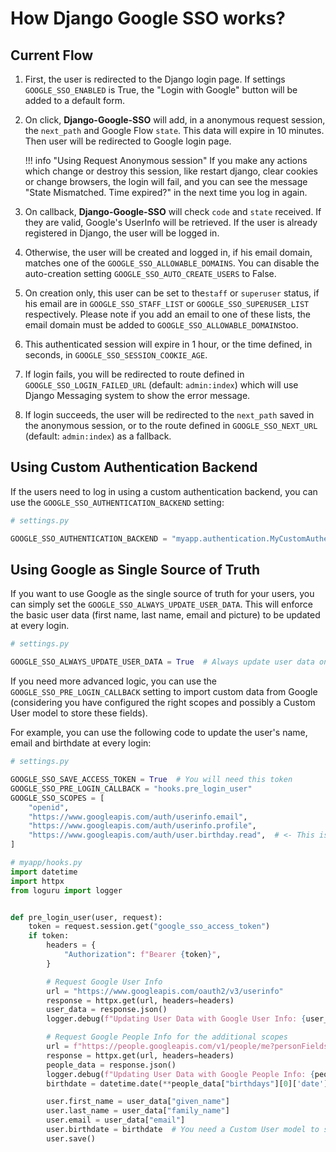 # How Django Google SSO works?

## Current Flow

1. First, the user is redirected to the Django login page. If settings `GOOGLE_SSO_ENABLED` is True, the
"Login with Google" button will be added to a default form.

2. On click, **Django-Google-SSO** will add, in a anonymous request session, the `next_path` and Google Flow `state`.
This data will expire in 10 minutes. Then user will be redirected to Google login page.

    !!! info "Using Request Anonymous session"
        If you make any actions which change or destroy this session, like restart django, clear cookies or change
        browsers, the login will fail, and you can see the message "State Mismatched. Time expired?" in the next time
        you log in again.

3. On callback, **Django-Google-SSO** will check `code` and `state` received. If they are valid,
Google's UserInfo will be retrieved. If the user is already registered in Django, the user
will be logged in.

4. Otherwise, the user will be created and logged in, if his email domain,
matches one of the `GOOGLE_SSO_ALLOWABLE_DOMAINS`. You can disable the auto-creation setting `GOOGLE_SSO_AUTO_CREATE_USERS`
to False.

5. On creation only, this user can be set to the`staff` or `superuser` status, if his email are in `GOOGLE_SSO_STAFF_LIST` or
`GOOGLE_SSO_SUPERUSER_LIST` respectively. Please note if you add an email to one of these lists, the email domain
must be added to `GOOGLE_SSO_ALLOWABLE_DOMAINS`too.

6. This authenticated session will expire in 1 hour, or the time defined, in seconds, in `GOOGLE_SSO_SESSION_COOKIE_AGE`.

7.  If login fails, you will be redirected to route defined in `GOOGLE_SSO_LOGIN_FAILED_URL` (default: `admin:index`)
which will use Django Messaging system to show the error message.

8. If login succeeds, the user will be redirected to the `next_path` saved in the anonymous session, or to the route
defined in `GOOGLE_SSO_NEXT_URL` (default: `admin:index`) as a fallback.

## Using Custom Authentication Backend

If the users need to log in using a custom authentication backend, you can use the `GOOGLE_SSO_AUTHENTICATION_BACKEND`
setting:

```python
# settings.py

GOOGLE_SSO_AUTHENTICATION_BACKEND = "myapp.authentication.MyCustomAuthenticationBackend"
```

## Using Google as Single Source of Truth

If you want to use Google as the single source of truth for your users, you can simply set the
`GOOGLE_SSO_ALWAYS_UPDATE_USER_DATA`. This will enforce the basic user data (first name, last name, email and picture) to be
updated at every login.

```python
# settings.py

GOOGLE_SSO_ALWAYS_UPDATE_USER_DATA = True  # Always update user data on login
```

If you need more advanced logic, you can use the `GOOGLE_SSO_PRE_LOGIN_CALLBACK` setting to import custom data from Google
(considering you have configured the right scopes and possibly a Custom User model to store these fields).

For example, you can use the following code to update the user's
name, email and birthdate at every login:

```python
# settings.py

GOOGLE_SSO_SAVE_ACCESS_TOKEN = True  # You will need this token
GOOGLE_SSO_PRE_LOGIN_CALLBACK = "hooks.pre_login_user"
GOOGLE_SSO_SCOPES = [
    "openid",
    "https://www.googleapis.com/auth/userinfo.email",
    "https://www.googleapis.com/auth/userinfo.profile",
    "https://www.googleapis.com/auth/user.birthday.read",  # <- This is a custom scope
]
```

```python
# myapp/hooks.py
import datetime
import httpx
from loguru import logger


def pre_login_user(user, request):
    token = request.session.get("google_sso_access_token")
    if token:
        headers = {
            "Authorization": f"Bearer {token}",
        }

        # Request Google User Info
        url = "https://www.googleapis.com/oauth2/v3/userinfo"
        response = httpx.get(url, headers=headers)
        user_data = response.json()
        logger.debug(f"Updating User Data with Google User Info: {user_data}")

        # Request Google People Info for the additional scopes
        url = f"https://people.googleapis.com/v1/people/me?personFields=birthdays"
        response = httpx.get(url, headers=headers)
        people_data = response.json()
        logger.debug(f"Updating User Data with Google People Info: {people_data}")
        birthdate = datetime.date(**people_data["birthdays"][0]['date'])

        user.first_name = user_data["given_name"]
        user.last_name = user_data["family_name"]
        user.email = user_data["email"]
        user.birthdate = birthdate  # You need a Custom User model to store this field
        user.save()
```
